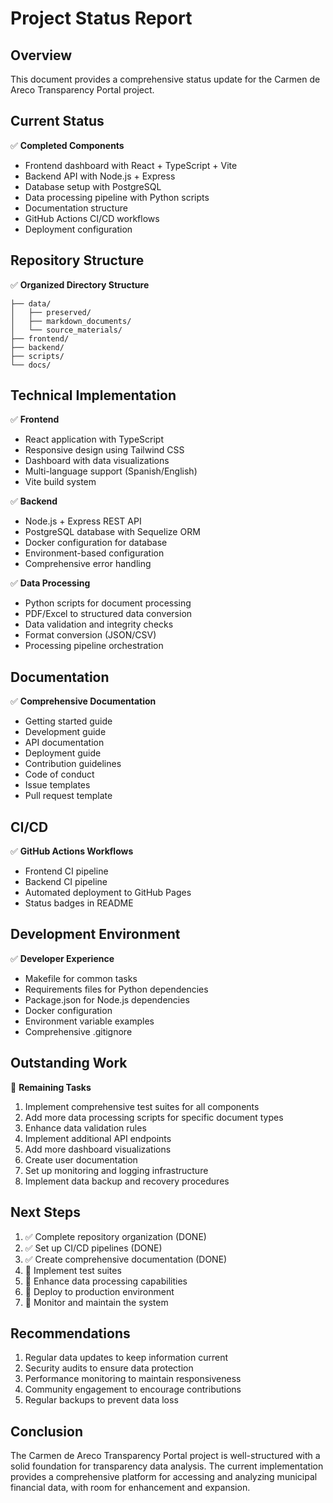# Project Status Report

## Overview
This document provides a comprehensive status update for the Carmen de Areco Transparency Portal project.

## Current Status
✅ **Completed Components**
- Frontend dashboard with React + TypeScript + Vite
- Backend API with Node.js + Express
- Database setup with PostgreSQL
- Data processing pipeline with Python scripts
- Documentation structure
- GitHub Actions CI/CD workflows
- Deployment configuration

## Repository Structure
✅ **Organized Directory Structure**
```
├── data/
│   ├── preserved/
│   ├── markdown_documents/
│   └── source_materials/
├── frontend/
├── backend/
├── scripts/
└── docs/
```

## Technical Implementation
✅ **Frontend**
- React application with TypeScript
- Responsive design using Tailwind CSS
- Dashboard with data visualizations
- Multi-language support (Spanish/English)
- Vite build system

✅ **Backend**
- Node.js + Express REST API
- PostgreSQL database with Sequelize ORM
- Docker configuration for database
- Environment-based configuration
- Comprehensive error handling

✅ **Data Processing**
- Python scripts for document processing
- PDF/Excel to structured data conversion
- Data validation and integrity checks
- Format conversion (JSON/CSV)
- Processing pipeline orchestration

## Documentation
✅ **Comprehensive Documentation**
- Getting started guide
- Development guide
- API documentation
- Deployment guide
- Contribution guidelines
- Code of conduct
- Issue templates
- Pull request template

## CI/CD
✅ **GitHub Actions Workflows**
- Frontend CI pipeline
- Backend CI pipeline
- Automated deployment to GitHub Pages
- Status badges in README

## Development Environment
✅ **Developer Experience**
- Makefile for common tasks
- Requirements files for Python dependencies
- Package.json for Node.js dependencies
- Docker configuration
- Environment variable examples
- Comprehensive .gitignore

## Outstanding Work
📝 **Remaining Tasks**
1. Implement comprehensive test suites for all components
2. Add more data processing scripts for specific document types
3. Enhance data validation rules
4. Implement additional API endpoints
5. Add more dashboard visualizations
6. Create user documentation
7. Set up monitoring and logging infrastructure
8. Implement data backup and recovery procedures

## Next Steps
1. ✅ Complete repository organization (DONE)
2. ✅ Set up CI/CD pipelines (DONE)
3. ✅ Create comprehensive documentation (DONE)
4. 📝 Implement test suites
5. 📝 Enhance data processing capabilities
6. 📝 Deploy to production environment
7. 📝 Monitor and maintain the system

## Recommendations
1. Regular data updates to keep information current
2. Security audits to ensure data protection
3. Performance monitoring to maintain responsiveness
4. Community engagement to encourage contributions
5. Regular backups to prevent data loss

## Conclusion
The Carmen de Areco Transparency Portal project is well-structured with a solid foundation for transparency data analysis. The current implementation provides a comprehensive platform for accessing and analyzing municipal financial data, with room for enhancement and expansion.